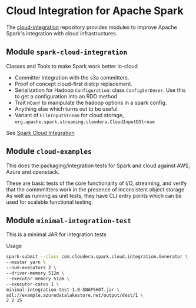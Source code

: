 # Cloud Integration for Apache Spark

The [cloud-integration](https://github.com/hortonworks-spark/cloud-integration)
repository provides modules to improve Apache Spark's integration with cloud infrastructures.



## Module `spark-cloud-integration`

Classes and Tools to make Spark work better in-cloud

* Committer integration with the s3a committers.
* Proof of concept cloud-first distcp replacement.
* Serialization for Hadoop `Configuration`: class `ConfigSerDeser`. Use this
to get a configuration into an RDD method
* Trait `HConf` to manipulate the hadoop options in a spark config.
* Anything else which turns out to be useful.
* Variant of `FileInputStream` for cloud storage, `org.apache.spark.streaming.cloudera.CloudInputDStream`

See [Spark Cloud Integration](spark-cloud-integration/src/main/site/markdown/index.md)



## Module `cloud-examples`

This does the packaging/integration tests for Spark and cloud against AWS, Azure and openstack.

These are basic tests of the core functionality of I/O, streaming, and verify that
the commmitters work in the presence of inconsistent object storage
As well as running as unit tests, they have CLI entry points which can be used for scalable functional testing.


## Module `minimal-integration-test`

This is a minimal JAR for integration tests

Usage
```bash
spark-submit --class com.cloudera.spark.cloud.integration.Generator \
--master yarn \
--num-executors 2 \
--driver-memory 512m \
--executor-memory 512m \
--executor-cores 1 \
minimal-integration-test-1.0-SNAPSHOT.jar \
adl://example.azuredatalakestore.net/output/dest/1 \
2 2 15
```
